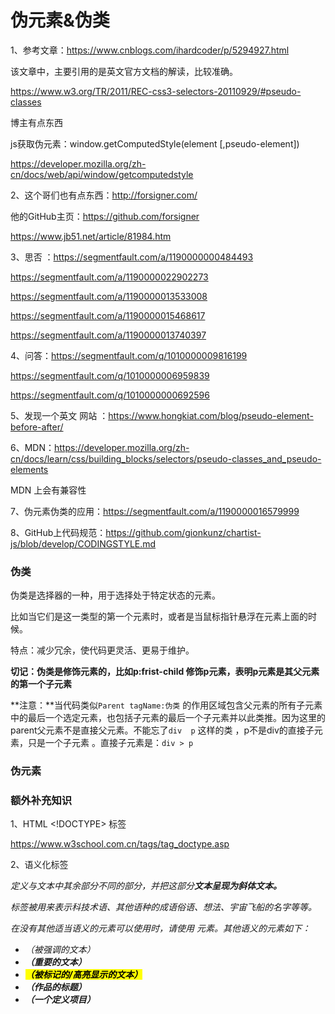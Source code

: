 # 伪元素&伪类

1、参考文章：https://www.cnblogs.com/ihardcoder/p/5294927.html

该文章中，主要引用的是英文官方文档的解读，比较准确。

https://www.w3.org/TR/2011/REC-css3-selectors-20110929/#pseudo-classes

博主有点东西



js获取伪元素：window.getComputedStyle(element [,pseudo-element])

https://developer.mozilla.org/zh-cn/docs/web/api/window/getcomputedstyle





2、这个哥们也有点东西：http://forsigner.com/

他的GitHub主页：https://github.com/forsigner



https://www.jb51.net/article/81984.htm



3、思否 ：https://segmentfault.com/a/1190000000484493

https://segmentfault.com/a/1190000022902273

https://segmentfault.com/a/1190000013533008

https://segmentfault.com/a/1190000015468617

https://segmentfault.com/a/1190000013740397



4、问答：https://segmentfault.com/q/1010000009816199

https://segmentfault.com/q/1010000006959839

https://segmentfault.com/q/1010000000692596



5、发现一个英文 网站 ：https://www.hongkiat.com/blog/pseudo-element-before-after/

6、MDN：https://developer.mozilla.org/zh-cn/docs/learn/css/building_blocks/selectors/pseudo-classes_and_pseudo-elements

MDN 上会有兼容性

7、伪元素伪类的应用：https://segmentfault.com/a/1190000016579999



8、GitHub上代码规范：https://github.com/gionkunz/chartist-js/blob/develop/CODINGSTYLE.md



### 伪类

伪类是选择器的一种，用于选择处于特定状态的元素。

比如当它们是这一类型的第一个元素时，或者是当鼠标指针悬浮在元素上面的时候。

特点：减少冗余，使代码更灵活、更易于维护。

**切记：伪类是修饰元素的，比如p:frist-child 修饰p元素，表明p元素是其父元素的第一个子元素**

**注意：**当代码类似`Parent tagName:伪类` 的作用区域包含父元素的所有子元素中的最后一个选定元素，也包括子元素的最后一个子元素并以此类推。因为这里的parent父元素不是直接父元素。不能忘了`div  p` 这样的类 ，p不是div的直接子元素，只是一个子元素 。直接子元素是：`div > p`



### 伪元素



### 额外补充知识

1、HTML <!DOCTYPE> 标签

https://www.w3school.com.cn/tags/tag_doctype.asp

2、语义化标签

<i> 定义与文本中其余部分不同的部分，并把这部分**文本呈现为斜体文本。**

<i> 标签被用来表示科技术语、其他语种的成语俗语、想法、宇宙飞船的名字等等。

在没有其他适当语义的元素可以使用时，请使用 <i> 元素。其他语义的元素如下：

- <em> （被强调的文本）
- <strong> （重要的文本）
- <mark>（被标记的/高亮显示的文本）
- <cite>（作品的标题）
- <dfn>（一个定义项目）

